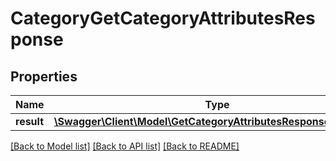 # CategoryGetCategoryAttributesResponse

## Properties
Name | Type | Description | Notes
------------ | ------------- | ------------- | -------------
**result** | [**\Swagger\Client\Model\GetCategoryAttributesResponseAttribute[]**](GetCategoryAttributesResponseAttribute.md) |  | [optional] 

[[Back to Model list]](../README.md#documentation-for-models) [[Back to API list]](../README.md#documentation-for-api-endpoints) [[Back to README]](../README.md)


